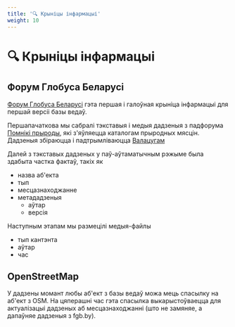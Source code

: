 ```yaml
---
title: '🔍 Крыніцы інфармацыі'
weight: 10
---
```

# 🔍 Крыніцы інфармацыі

## Форум Глобуса Беларусі

[Форум Глобуса Беларусі](https://fgb.by/) гэта першая і галоўная крыніца інфармацыі для першай версіі базы ведаў. 

Першапачаткова мы сабралі тэкставыя і медыя дадзеныя з падфорума [Помнікі прыроды](https://fgb.by/viewforum.php?f=84), 
які з'яўляецца каталогам прыродных мясцін. Дадзеныя збіраюцца і падтрымліваюцца [Валацугам](https://fgb.by/profile.php?mode=viewprofile&u=183)

Далей з тэкставых дадзеных у паў-аўтаматычным рэжыме была здабыта частка фактаў, такіх як
- назва аб'екта
- тып
- месцазнаходжанне
- метададзеныя
  - аўтар
  - версія

Наступным этапам мы размецілі медыя-файлы
- тып кантэнта
- аўтар
- час

## OpenStreetMap

У дадзены момант любы аб'ект з базы ведаў можа мець спасылку на аб'ект з OSM.
На цяперашні час гэта спасылка выкарыстоўваецца для актуалізацыі дадзеных аб месцазнаходжанні 
(што не замяняе, а дапаўняе дадзеныя з fgb.by).
